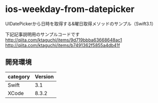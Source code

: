 # ios-weekday-from-datepicker
UIDatePickerから日時を取得する&amp;曜日取得メソッドのサンプル（Swift3.1）

下記記事説明用のサンプルコードです  
http://qiita.com/ktaguchi/items/9d719bbba63668648ac1  
http://qiita.com/ktaguchi/items/b7491362f5855a4db41f

## 開発環境
|category | Version| 
|---|---|
| Swift | 3.1 |
| XCode | 8.3.2 |
